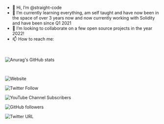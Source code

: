 - 👋 Hi, I’m @straight-code
- 🌱 I’m currently learning everything, am self taught and have now been in the space of over 3 years now and now currently working with Solidity and have been since Q1 2021
- 💞️ I’m looking to collaborate on a few open source projects in the year 2022! 
- 📫 How to reach me:
<br>

![Anurag's GitHub stats](https://github-readme-stats.vercel.app/api?username=straight-code&show_icons=true&theme=radical)

<br>

![Website](https://img.shields.io/website?down_color=orange&down_message=Down%20For%20Maintenance&style=plastic&up_color=green&up_message=Live&url=https%3A%2F%2Fstraight-code.github.io)

![Twitter Follow](https://img.shields.io/twitter/follow/straight_code28?style=social) 

![YouTube Channel Subscribers](https://img.shields.io/youtube/channel/subscribers/UC2xGShd5vc9FRT4wpeXYepw?style=plastic)

![GitHub followers](https://img.shields.io/github/followers/straight-code?style=social)

![Twitter URL](https://img.shields.io/twitter/url?style=social&url=https%3A%2F%2Ftwitter.com%2Fstraight_code28)
<br>

